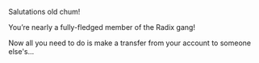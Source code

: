 Salutations old chum!

You’re nearly a fully-fledged member of the Radix gang!

Now all you need to do is make a transfer from your account to someone else's...
